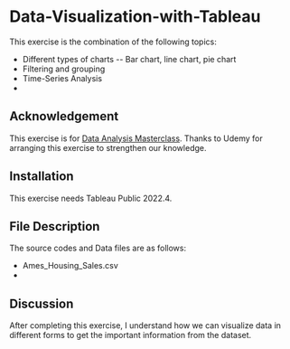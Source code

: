 # Data-Visualization-with-Tableau

This exercise is the combination of the following topics:
- Different types of charts -- Bar chart, line chart, pie chart
- Filtering and grouping
- Time-Series Analysis
- 
## Acknowledgement
This exercise is for [Data Analysis Masterclass](https://www.udemy.com/course/data-analysis-masterclass/learn/lecture/26953378#overview).
Thanks to Udemy for arranging this exercise to strengthen our knowledge. 
## Installation
This exercise needs Tableau Public 2022.4.

## File Description
The source codes and Data files are as follows:
- Ames_Housing_Sales.csv
- 
## Discussion
After completing this exercise, I understand how we can visualize data in different forms to get the important information from the dataset.
